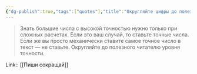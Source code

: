 ```yaml
---
{"dg-publish":true,"tags":["quotes"],"title":"Округляйте цифры до полезного читателю уровня точности","date":"2021-09-23T10:44:00+03:00","modified_at":"2022-07-03T20:10:53+03:00","permalink":"/quotes/202109231044/","dgHomeLink":false,"dgPassFrontmatter":true}
---
```




> Знать большие числа с высокой точностью нужно только при сложных расчетах. Если это ваш случай, то ставьте точные числа. Если же вы просто механически ставите самое точное число в текст — не ставьте. Округляйте до полезного читателю уровня точности.

Link:: [[Пиши сокращай]]
